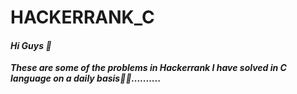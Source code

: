 # HACKERRANK_C
#### ***Hi Guys 👋***
***These are some of the problems in Hackerrank I have solved in C language on a daily basis👨‍💻..........***
